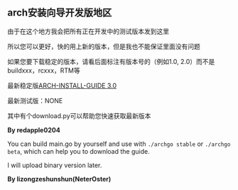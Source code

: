 ## arch安装向导开发版地区

由于在这个地方我会把所有正在开发中的测试版本发到这里

所以您可以更好，快的用上新的版本，但是我也不能保证里面没有问题

如果您要下载稳定的版本，请看后面标注有版本号的（例如1.0, 2.0）而不是buildxxx，rcxxx，RTM等

最新稳定版[ARCH-INSTALL-GUIDE 3.0](https://github.com/redapple0204/my-boring-python/blob/master/ARCH-INSTALL-GUIDE/ARCH-INSTALL-GUIDE3.0.doc?raw=true)

最新测试版：NONE

其中有个download.py可以帮助您快速获取最新版本

**By redapple0204**

You can build main.go by yourself and use with `./archgo stable` or `./archgo beta`, which can help you to download the guide.

I will upload binary version later.

**By lizongzeshunshun(NeterOster)**
